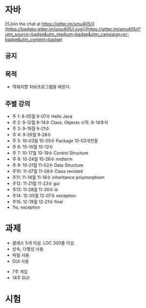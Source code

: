 # 자바

[![Join the chat at https://gitter.im/smu405/j](https://badges.gitter.im/smu405/j.svg)](https://gitter.im/smu405/j?utm_source=badge&utm_medium=badge&utm_campaign=pr-badge&utm_content=badge)

## 공지

## 목적

* 객체지향 자바프로그램을 배운다.

## 주별 강의

* 주 1:  9-05월  9-07수 Hello Java
* 주 2:  9-12월  9-14수 Class, Objects 시작. 9-14추석
* 주 3:  9-19월  9-21수 
* 주 4:  9-26월  9-28수 
* 주 5: 10-03월 10-05수 Package 10-03개천절
* 주 6: 10-10월 10-12수
* 주 7: 10-17월 10-19수 Control Structure
* 주 8: 10-24월 10-26수 midterm
* 주 9: 10-31월 11-02수 Data Structure
* 주10: 11-07월 11-09수 Class revisted 
* 주11: 11-14월 11-16수 inheritance polymorphism
* 주12: 11-21월 11-23수 gui
* 주13: 11-28월 11-30수 io
* 주14: 12-05월 12-07수 exception
* 주15: 12-19월 12-21수 final
* ?io, exception

# 과제
* 클래스 5개 이상. LOC 300줄 이상.
* 상속, 다형성 사용.
* 파일 사용
* GUI 사용
- 7주 게임
- 14주 GUI

# 시험


